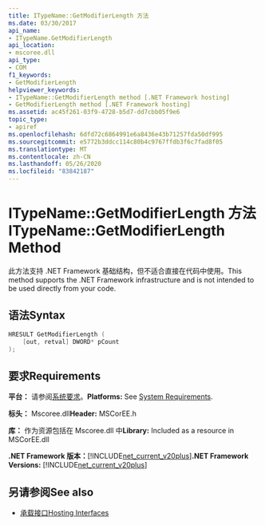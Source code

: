 ```yaml
---
title: ITypeName::GetModifierLength 方法
ms.date: 03/30/2017
api_name:
- ITypeName.GetModifierLength
api_location:
- mscoree.dll
api_type:
- COM
f1_keywords:
- GetModifierLength
helpviewer_keywords:
- ITypeName::GetModifierLength method [.NET Framework hosting]
- GetModifierLength method [.NET Framework hosting]
ms.assetid: ac45f261-03f9-4728-b5d7-dd7cbb05f9e6
topic_type:
- apiref
ms.openlocfilehash: 6dfd72c6864991e6a8436e43b71257fda50df995
ms.sourcegitcommit: e5772b3ddcc114c80b4c9767ffdb3f6c7fad8f05
ms.translationtype: MT
ms.contentlocale: zh-CN
ms.lasthandoff: 05/26/2020
ms.locfileid: "83842187"
---
```

# <a name="itypenamegetmodifierlength-method"></a><span data-ttu-id="2b94a-102">ITypeName::GetModifierLength 方法</span><span class="sxs-lookup"><span data-stu-id="2b94a-102">ITypeName::GetModifierLength Method</span></span>
<span data-ttu-id="2b94a-103">此方法支持 .NET Framework 基础结构，但不适合直接在代码中使用。</span><span class="sxs-lookup"><span data-stu-id="2b94a-103">This method supports the .NET Framework infrastructure and is not intended to be used directly from your code.</span></span>  
  
## <a name="syntax"></a><span data-ttu-id="2b94a-104">语法</span><span class="sxs-lookup"><span data-stu-id="2b94a-104">Syntax</span></span>  
  
```cpp  
HRESULT GetModifierLength (  
    [out, retval] DWORD* pCount  
);  
```  
  
## <a name="requirements"></a><span data-ttu-id="2b94a-105">要求</span><span class="sxs-lookup"><span data-stu-id="2b94a-105">Requirements</span></span>  
 <span data-ttu-id="2b94a-106">**平台：** 请参阅[系统要求](../../get-started/system-requirements.md)。</span><span class="sxs-lookup"><span data-stu-id="2b94a-106">**Platforms:** See [System Requirements](../../get-started/system-requirements.md).</span></span>  
  
 <span data-ttu-id="2b94a-107">**标头：** Mscoree.dll</span><span class="sxs-lookup"><span data-stu-id="2b94a-107">**Header:** MSCorEE.h</span></span>  
  
 <span data-ttu-id="2b94a-108">**库：** 作为资源包括在 Mscoree.dll 中</span><span class="sxs-lookup"><span data-stu-id="2b94a-108">**Library:** Included as a resource in MSCorEE.dll</span></span>  
  
 <span data-ttu-id="2b94a-109">**.NET Framework 版本：**[!INCLUDE[net_current_v20plus](../../../../includes/net-current-v20plus-md.md)]</span><span class="sxs-lookup"><span data-stu-id="2b94a-109">**.NET Framework Versions:** [!INCLUDE[net_current_v20plus](../../../../includes/net-current-v20plus-md.md)]</span></span>  
  
## <a name="see-also"></a><span data-ttu-id="2b94a-110">另请参阅</span><span class="sxs-lookup"><span data-stu-id="2b94a-110">See also</span></span>

- [<span data-ttu-id="2b94a-111">承载接口</span><span class="sxs-lookup"><span data-stu-id="2b94a-111">Hosting Interfaces</span></span>](hosting-interfaces.md)

